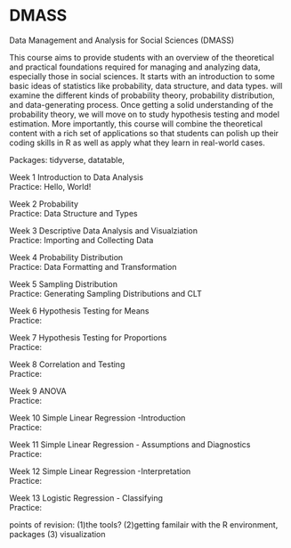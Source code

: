 # DMASS
Data Management and Analysis for Social Sciences (DMASS)

This course aims to provide students with an overview of the theoretical and practical foundations required for managing and analyzing data, especially those in social sciences. It starts with an introduction to some basic ideas of statistics like probability, data structure, and data types.  will examine the different kinds of probability theory, probability distribution, and data-generating process. Once getting a solid understanding of the probability theory, we will move on to study hypothesis testing and model estimation. More importantly, this course will combine the theoretical content with a rich set of applications so that students can polish up their coding skills in R as well as apply what they learn in real-world cases. 

Packages: tidyverse, datatable, 

Week 1 Introduction to Data Analysis  
  Practice: Hello, World!

Week 2 Probability  
Practice: Data Structure and Types 

Week 3 Descriptive Data Analysis and Visualziation  
Practice: Importing and Collecting Data 

Week 4 Probability Distribution  
Practice: Data Formatting and Transformation 

Week 5 Sampling Distribution  
Practice: Generating Sampling Distributions and CLT

Week 6 Hypothesis Testing for Means  
Practice:  

Week 7 Hypothesis Testing for Proportions  
Practice: 

Week 8 Correlation and Testing   
Practice: 

Week 9 ANOVA  
Practice: 

Week 10 Simple Linear Regression -Introduction   
Practice: 

Week 11 Simple Linear Regression - Assumptions and Diagnostics  
Practice: 

Week 12 Simple Linear Regression -Interpretation  
Practice: 

Week 13 Logistic Regression - Classifying  
Practice:

points of revision: (1)the tools? (2)getting familair with the R environment, packages (3) visualization

